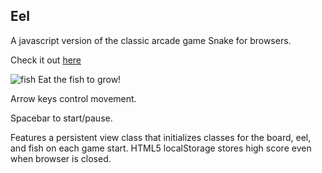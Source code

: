## Eel
A javascript version of the classic arcade game Snake for browsers.

Check it out [here](http://imccarter.github.io/Eel)

![fish](https://raw.githubusercontent.com/imccarter/Eel/master/images/fish.png) Eat the fish to grow!

Arrow keys control movement.

Spacebar to start/pause.

Features a persistent view class that initializes classes for the board, eel, and fish
on each game start. HTML5 localStorage stores high score even when browser is closed.
